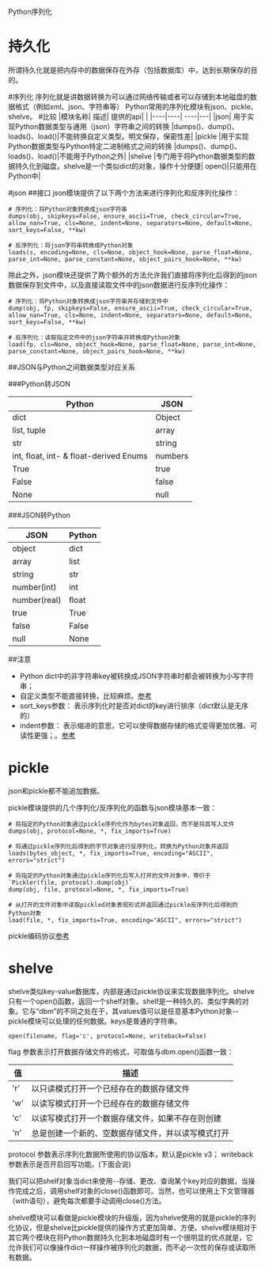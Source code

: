 
Python序列化

# 持久化

所谓持久化就是把内存中的数据保存在外存（包括数据库）中，达到长期保存的目的。

#序列化
序列化就是讲数据转换为可以通过网络传输或者可以存储到本地磁盘的数据格式（例如xml、json、字符串等）
Python常用的序列化模块有json、pickle、shelve。
#比较
|模块名称|	描述|	提供的api|  |
|----|----|	----|---|
|json|	用于实现Python数据类型与通用（json）字符串之间的转换	|dumps()、dump()、loads()、load()|不能转换自定义类型。明文保存，保密性差|
|pickle	|用于实现Python数据类型与Python特定二进制格式之间的转换	|dumps()、dump()、loads()、load()|不能用于Python之外|
|shelve	|专门用于将Python数据类型的数据持久化到磁盘，shelve是一个类似dict的对象，操作十分便捷|	open()|只能用在Python中|

#json
##接口
json模块提供了以下两个方法来进行序列化和反序列化操作：
```
# 序列化：将Python对象转换成json字符串
dumps(obj, skipkeys=False, ensure_ascii=True, check_circular=True, allow_nan=True, cls=None, indent=None, separators=None, default=None, sort_keys=False, **kw)

# 反序列化：将json字符串转换成Python对象
loads(s, encoding=None, cls=None, object_hook=None, parse_float=None, parse_int=None, parse_constant=None, object_pairs_hook=None, **kw)
```
除此之外，json模块还提供了两个额外的方法允许我们直接将序列化后得到的json数据保存到文件中，以及直接读取文件中的json数据进行反序列化操作：
```
# 序列化：将Python对象转换成json字符串并存储到文件中
dump(obj, fp, skipkeys=False, ensure_ascii=True, check_circular=True, allow_nan=True, cls=None, indent=None, separators=None, default=None, sort_keys=False, **kw)

# 反序列化：读取指定文件中的json字符串并转换成Python对象
load(fp, cls=None, object_hook=None, parse_float=None, parse_int=None, parse_constant=None, object_pairs_hook=None, **kw)
```
##JSON与Python之间数据类型对应关系

###Python转JSON

|Python	|JSON|
|---|---|
|dict|	Object|
|list, tuple|	array|
|str|	string|
|int, float, int- & float-derived Enums|	numbers|
|True|	true|
|False|	false|
|None|	null|
###JSON转Python

|JSON|	Python|
|--|--|
|object|	dict|
|array|	list|
|string|	str|
|number(int)|	int|
|number(real)|	float|
|true|	True|
|false|	False|
|null|	None|
##注意
> 
* Python dict中的非字符串key被转换成JSON字符串时都会被转换为小写字符串；
* 自定义类型不能直接转换，比较麻烦。[参考](http://www.cnblogs.com/yyds/p/6563608.html)
* sort_keys参数： 表示序列化时是否对dict的key进行排序（dict默认是无序的）
* indent参数： 表示缩进的意思，它可以使得数据存储的格式变得更加优雅、可读性更强；。[参考](http://www.cnblogs.com/yyds/p/6563608.html)

# pickle
json和pickle都不能追加数据。

pickle模块提供的几个序列化/反序列化的函数与json模块基本一致：
```
# 将指定的Python对象通过pickle序列化作为bytes对象返回，而不是将其写入文件
dumps(obj, protocol=None, *, fix_imports=True)

# 将通过pickle序列化后得到的字节对象进行反序列化，转换为Python对象并返回
loads(bytes_object, *, fix_imports=True, encoding="ASCII", errors="strict")

# 将指定的Python对象通过pickle序列化后写入打开的文件对象中，等价于`Pickler(file, protocol).dump(obj)`
dump(obj, file, protocol=None, *, fix_imports=True)

# 从打开的文件对象中读取pickled对象表现形式并返回通过pickle反序列化后得到的Python对象
load(file, *, fix_imports=True, encoding="ASCII", errors="strict")
```
pickle编码协议[参考](http://www.cnblogs.com/yyds/p/6563608.html)
# shelve

shelve类似key-value数据库，内部是通过pickle协议来实现数据序列化。shelve只有一个open()函数，返回一个shelf对象。shelf是一种持久的、类似字典的对象。它与“dbm”的不同之处在于，其values值可以是任意基本Python对象--pickle模块可以处理的任何数据。keys是普通的字符串。
```
open(filename, flag='c', protocol=None, writeback=False)
```
flag 参数表示打开数据存储文件的格式，可取值与dbm.open()函数一致：

|值	|描述|
|---|---|
|'r'|	以只读模式打开一个已经存在的数据存储文件|
|'w'|	以读写模式打开一个已经存在的数据存储文件|
|'c'|	以读写模式打开一个数据存储文件，如果不存在则创建|
|'n'|	总是创建一个新的、空数据存储文件，并以读写模式打开|

protocol 参数表示序列化数据所使用的协议版本，默认是pickle v3；
writeback 参数表示是否开启回写功能。(下面会说)

我们可以把shelf对象当dict来使用--存储、更改、查询某个key对应的数据，当操作完成之后，调用shelf对象的close()函数即可。当然，也可以使用上下文管理器（with语句），避免每次都要手动调用close()方法。

shelve模块可以看做是pickle模块的升级版，因为shelve使用的就是pickle的序列化协议，但是shelve比pickle提供的操作方式更加简单、方便。shelve模块相对于其它两个模块在将Python数据持久化到本地磁盘时有一个很明显的优点就是，它允许我们可以像操作dict一样操作被序列化的数据，而不必一次性的保存或读取所有数据。

